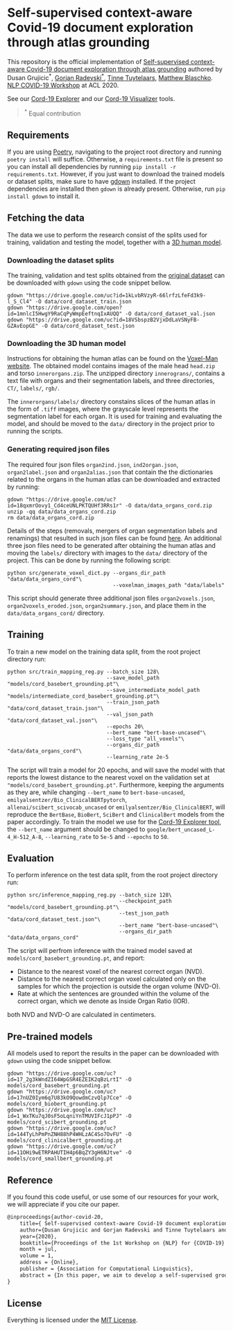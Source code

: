 # Self-supervised context-aware Covid-19 document exploration through atlas grounding

This repository is the official implementation of [Self-supervised context-aware Covid-19 document exploration through atlas grounding](https://openreview.net/forum?id=EC1vWkJXpjy) authored by Dusan Grujicic<sup>*</sup>, [Gorjan Radevski<sup>*</sup>](http://gorjanradevski.github.io/), [Tinne Tuytelaars](https://homes.esat.kuleuven.be/~tuytelaa/), [Matthew Blaschko](https://homes.esat.kuleuven.be/~mblaschk/). [NLP COVID-19 Workshop](https://www.nlpcovid19workshop.org/) at ACL 2020.

See our [Cord-19 Explorer](https://cord19-explorer.herokuapp.com/) and our [Cord-19 Visualizer](https://github.com/dusangrujicic/cord19-visualizer) tools.

><sup>*</sup> Equal contribution

## Requirements

If you are using [Poetry](https://python-poetry.org/), navigating to the project root directory and running `poetry install` will suffice. Otherwise, a `requirements.txt` file is present so you can install all dependencies by running `pip install -r requirements.txt`. However, if you just want to download the trained models or dataset splits, make sure to have [gdown](https://github.com/wkentaro/gdown) installed. If the project dependencies are installed then `gdown` is already present. Otherwise, run `pip install gdown` to install it.

## Fetching the data

The data we use to perform the research consist of the splits used for training, validation and testing the model, together with a [3D human model](https://www.voxel-man.com/segmented-inner-organs-of-the-visible-human/).

### Downloading the dataset splits

The training, validation and test splits obtained from the [original dataset](https://www.kaggle.com/allen-institute-for-ai/CORD-19-research-challenge) can be downloaded with `gdown` using the code snippet bellow.

```shell
gdown "https://drive.google.com/uc?id=1kLvbRVzyR-66lrfzLfeFd3k9-l_S_Cl4" -O data/cord_dataset_train.json
gdown "https://drive.google.com/open?id=1mnlcI5HwgY9RaCqPyWmpEeftnqIxAUQQ" -O data/cord_dataset_val.json
gdown "https://drive.google.com/uc?id=18VSbspzB2VjxDdLaVSNyFB-GZAvEopGE" -O data/cord_dataset_test.json
```

### Downloading the 3D human model

Instructions for obtaining the human atlas can be found on the [Voxel-Man website](https://www.voxel-man.com/segmented-inner-organs-of-the-visible-human/). The obtained model contains images of the male head `head.zip` and torso `innerorgans.zip`. The unzipped directory `innerograns/`, contains a text file with organs and their segmentation labels, and three directories, `CT/`, `labels/`, `rgb/`.

The `innerorgans/labels/` directory constains slices of the human atlas in the form of `.tiff` images, where the grayscale level represents the segmentation label for each organ. It is used for training and evaluating the model, and should be moved to the `data/` directory in the project prior to running the scripts.

### Generating required json files
  
The required four json files `organ2ind.json`, `ind2organ.json`, `organ2label.json` and `organ2alias.json` that contain the the dictionaries related to the organs in the human atlas can be downloaded and extracted by running:

```shell
gdown "https://drive.google.com/uc?id=18qxmrOovy1_Cd4ceUNLPKTQUHf3RRs1r" -O data/data_organs_cord.zip
unzip -qq data/data_organs_cord.zip
rm data/data_organs_cord.zip
```

Details of the steps (removals, mergers of organ segmentation labels and renamings) that resulted in such json files can be found [here](data/README.md). An additional three json files need to be generated after obtaining the human atlas and moving the `labels/` directory with images to the `data/` directory of the project. This can be done by running the following script:

```shell
python src/generate_voxel_dict.py --organs_dir_path "data/data_organs_cord"\
                                  --voxelman_images_path "data/labels"
```

This script should generate three additional json files `organ2voxels.json`, `organ2voxels_eroded.json`, `organ2summary.json`, and place them in the `data/data_organs_cord/` directory.
  
## Training

To train a new model on the training data split, from the root project directory run:

```shell
python src/train_mapping_reg.py --batch_size 128\
                                --save_model_path "models/cord_basebert_grounding.pt"\
                                --save_intermediate_model_path "models/intermediate_cord_basebert_grounding.pt"\
                                --train_json_path "data/cord_dataset_train.json"\
                                --val_json_path "data/cord_dataset_val.json"\
                                --epochs 20\
                                --bert_name "bert-base-uncased"\
                                --loss_type "all_voxels"\
                                --organs_dir_path "data/data_organs_cord"\
                                --learning_rate 2e-5
```

The script will train a model for 20 epochs, and will save the model with that reports the lowest distance to the nearest voxel on the validation set at `"models/cord_basebert_grounding.pt"`. Furthermore, keeping the arguments as they are, while changing `--bert_name` to `bert-base-uncased`, `emilyalsentzer/Bio_ClinicalBERTpytorch`, `allenai/scibert_scivocab_uncased` or `emilyalsentzer/Bio_ClinicalBERT`, will reproduce the `BertBase`, `BioBert`, `SciBert` and `ClinicalBert` models from the paper accordingly. To train the model we use for the [Cord-19 Explorer tool](https://cord19-explorer.herokuapp.com/), the `--bert_name` argument should be changed to `google/bert_uncased_L-4_H-512_A-8`, `--learning_rate` to `5e-5` and `--epochs` to `50`.

## Evaluation

To perform inference on the test data split, from the root project directory run:

```shell
python src/inference_mapping_reg.py --batch_size 128\
                                    --checkpoint_path "models/cord_basebert_grounding.pt"\
                                    --test_json_path "data/cord_dataset_test.json"\
                                    --bert_name "bert-base-uncased"\
                                    --organs_dir_path "data/data_organs_cord"
```

The script will perfrom inference with the trained model saved at `models/cord_basebert_grounding.pt`, and report:

- Distance to the nearest voxel of the nearest correct organ (NVD).
- Distance to the nearest correct organ voxel calculated only on the samples for which the projection is outside the organ volume (NVD-O).
- Rate at which the sentences are grounded within the volume of the correct organ, which we denote as Inside Organ Ratio (IOR).

both NVD and NVD-O are calculated in centimeters.

## Pre-trained models

All models used to report the results in the paper can be downloaded with `gdown` using the code snippet bellow.

```shell
gdown "https://drive.google.com/uc?id=17_2g3kWndZI64WpGSR4EZEIK2qBzLrtI" -O models/cord_basebert_grounding.pt
gdown "https://drive.google.com/uc?id=17nUZ0Iym6q7U83kO9QowdmCzvQlp7Cce" -O models/cord_biobert_grounding.pt
gdown "https://drive.google.com/uc?id=1_WxTKu7qJ0sF5oLqniYnTMUVIFcJ1pPJ" -O models/cord_scibert_grounding.pt
gdown "https://drive.google.com/uc?id=144TyLhPmPnZNH88hP4WHLzAC4So7OvFU" -O models/cord_clinicalbert_grounding.pt
gdown "https://drive.google.com/uc?id=11OHi9wETRPAHUTIH4p6BqZY3gH6NJtve" -O models/cord_smallbert_grounding.pt
```

## Reference

If you found this code useful, or use some of our resources for your work, we will appreciate if you cite our paper.

```tex
@inproceedings{author-covid-20,
    title={ Self-supervised context-aware Covid-19 document exploration throughatlas grounding },
    author={Dusan Grujicic and Gorjan Radevski and Tinne Tuytelaars and Matthew Blaschko},
    year={2020},
    booktitle={Proceedings of the 1st Workshop on {NLP} for {COVID-19} at {ACL 2020}},
    month = jul,
    volume = 1,
    address = {Online},
    publisher = {Association for Computational Linguistics},
    abstract = {In this paper, we aim to develop a self-supervised grounding of Covid-related medical text based on the actual spatial relationships between the referred anatomical concepts. More specifically, we learn to project sentences into a physical space defined by a three-dimensional anatomical atlas, allowing for a visual approach to navigating Covid-related literature. We design a straightforward and empirically effective training objective to reduce the curated data dependency issue. We use BERT as the main building block of our model and perform a quantitative analysis that demonstrates that the model learns a context-aware mapping. We illustrate two potential use-cases for our approach, one in interactive, 3D data exploration, and the other in document retrieval. To accelerate research in this direction, we make public all trained models, codebase and the developed tools, which can be accessed at https://github.com/gorjanradevski/macchina/.},
}
```

## License

Everything is licensed under the [MIT License](https://opensource.org/licenses/MIT).
